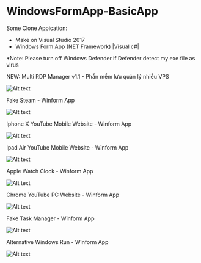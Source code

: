 # WindowsFormApp-BasicApp
Some Clone Appication:  
- Make on Visual Studio 2017
- Windows Form App (NET Framework) |Visual c#|

*Note: Please turn off Windows Defender if Defender detect my exe file as virus



 NEW: Multi RDP Manager v1.1 - Phần mềm lưu quản lý nhiều VPS


![Alt text](https://i.ibb.co/JczQhxR/image.png "Screenshot")


Fake Steam - Winform App

![Alt text](https://i.ibb.co/bmhZkND/image.png "Screenshot")

Iphone X YouTube Mobile Website - Winform App 

![Alt text](https://i.ibb.co/PNRyzD8/image.png "Screenshot")

Ipad Air YouTube Mobile Website - Winform App 

![Alt text](https://i.postimg.cc/Mpf9PDhK/Capture-DOne.png "Screenshot")

Apple Watch Clock - Winform App 

![Alt text](https://i.ibb.co/8nkpnYM/image.png "Screenshot")

Chrome YouTube PC Website - Winform App 

![Alt text](https://i.ibb.co/XtppPCp/image.png "Screenshot")

Fake Task Manager - Winform App

![Alt text](https://i.ibb.co/wB85m1f/image.png "Screenshot")


Alternative Windows Run - Winform App

![Alt text](https://i.ibb.co/QXxJqL5/image.png "Screenshot")





